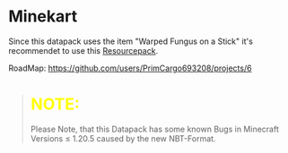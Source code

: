 <h1>Minekart</h1>

Since this datapack uses the item "Warped Fungus on a Stick" it's recommendet to use this [Resourcepack](https://github.com/PrimCargo693208/Minekart_Resourcepack).

RoadMap: https://github.com/users/PrimCargo693208/projects/6



> <h1 style="color:yellow">NOTE:</h1>
>
> Please Note, that this Datapack has some known Bugs in Minecraft Versions ≤ 1.20.5 caused by the new NBT-Format.
